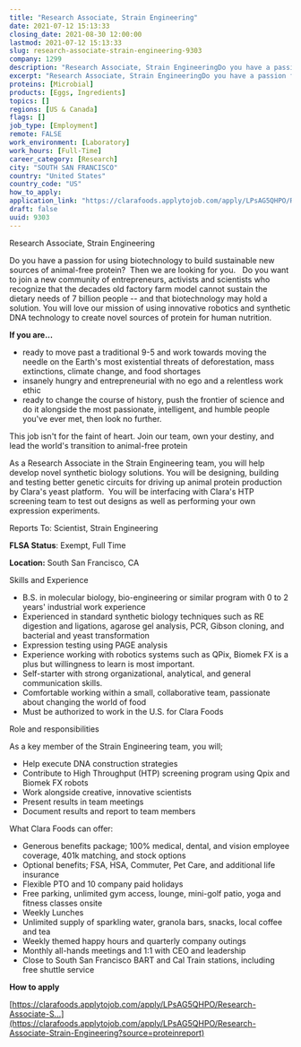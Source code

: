 ```yaml
---
title: "Research Associate, Strain Engineering"
date: 2021-07-12 15:13:33
closing_date: 2021-08-30 12:00:00
lastmod: 2021-07-12 15:13:33
slug: research-associate-strain-engineering-9303
company: 1299
description: "Research Associate, Strain EngineeringDo you have a passion for using biotechnology to build sustainable new sources of animal-free protein?  Then we are looking for you.   Do you want to join a new community of entrepreneurs, activists and scientists who recognize that the decades old factory farm model cannot sustain the dietary needs of 7 billion people – and that biotechnology may hold a solution. You will love our mission of using innovative robotics and synthetic DNA technology to create novel sources of protein for human nutrition.If you are…"
excerpt: "Research Associate, Strain EngineeringDo you have a passion for using biotechnology to build sustainable new sources of animal-free protein?  Then we are looking for you.   Do you want to join a new community of entrepreneurs, activists and scientists who recognize that the decades old factory farm model cannot sustain the dietary needs of 7 billion people – and that biotechnology may hold a solution. You will love our mission of using innovative robotics and synthetic DNA technology to create novel sources of protein for human nutrition.If you are…"
proteins: [Microbial]
products: [Eggs, Ingredients]
topics: []
regions: [US & Canada]
flags: []
job_type: [Employment]
remote: FALSE
work_environment: [Laboratory]
work_hours: [Full-Time]
career_category: [Research]
city: "SOUTH SAN FRANCISCO"
country: "United States"
country_code: "US"
how_to_apply: 
application_link: "https://clarafoods.applytojob.com/apply/LPsAG5QHPO/Research-Associate-Strain-Engineering?source=proteinreport"
draft: false
uuid: 9303
---
```

Research Associate, Strain Engineering

Do you have a passion for using biotechnology to build sustainable new
sources of animal-free protein?  Then we are looking for you.   Do you
want to join a new community of entrepreneurs, activists and scientists
who recognize that the decades old factory farm model cannot sustain the
dietary needs of 7 billion people -- and that biotechnology may hold a
solution. You will love our mission of using innovative robotics and
synthetic DNA technology to create novel sources of protein for human
nutrition.

**If you are...**

-   ready to move past a traditional 9-5 and work towards moving the
    needle on the Earth's most existential threats of deforestation,
    mass extinctions, climate change, and food shortages
-   insanely hungry and entrepreneurial with no ego and a relentless
    work ethic
-   ready to change the course of history, push the frontier of science
    and do it alongside the most passionate, intelligent, and humble
    people you've ever met, then look no further. 

This job isn\'t for the faint of heart. Join our team, own your destiny,
and lead the world\'s transition to animal-free protein

As a Research Associate in the Strain Engineering team, you will help
develop novel synthetic biology solutions. You will be designing,
building and testing better genetic circuits for driving up animal
protein production by Clara's yeast platform.  You will be interfacing
with Clara's HTP screening team to test out designs as well as
performing your own expression experiments.

Reports To: Scientist, Strain Engineering

**FLSA Status**: Exempt, Full Time

**Location:** South San Francisco, CA

Skills and Experience

-   B.S. in molecular biology, bio-engineering or similar program with 0
    to 2 years' industrial work experience
-   Experienced in standard synthetic biology techniques such as RE
    digestion and ligations, agarose gel analysis, PCR, Gibson cloning,
    and bacterial and yeast transformation
-   Expression testing using PAGE analysis 
-   Experience working with robotics systems such as QPix, Biomek FX is
    a plus but willingness to learn is most important.
-   Self-starter with strong organizational, analytical, and general
    communication skills.
-   Comfortable working within a small, collaborative team, passionate
    about changing the world of food
-   Must be authorized to work in the U.S. for Clara Foods

Role and responsibilities

As a key member of the Strain Engineering team, you will; 

-   Help execute DNA construction strategies 
-   Contribute to High Throughput (HTP) screening program using Qpix and
    Biomek FX robots
-   Work alongside creative, innovative scientists
-   Present results in team meetings
-   Document results and report to team members

What Clara Foods can offer:

-   Generous benefits package; 100% medical, dental, and vision employee
    coverage, 401k matching, and stock options
-   Optional benefits; FSA, HSA, Commuter, Pet Care, and additional life
    insurance
-   Flexible PTO and 10 company paid holidays
-   Free parking, unlimited gym access, lounge, mini-golf patio, yoga
    and fitness classes onsite
-   Weekly Lunches
-   Unlimited supply of sparkling water, granola bars, snacks, local
    coffee and tea
-   Weekly themed happy hours and quarterly company outings
-   Monthly all-hands meetings and 1:1 with CEO and leadership
-   Close to South San Francisco BART and Cal Train stations, including
    free shuttle service


**How to apply**


[https://clarafoods.applytojob.com/apply/LPsAG5QHPO/Research-Associate-S...](https://clarafoods.applytojob.com/apply/LPsAG5QHPO/Research-Associate-Strain-Engineering?source=proteinreport)
